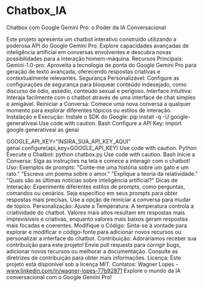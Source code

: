 # Chatbox_IA
Chatbox com Google Gemini Pro: o Poder da IA Conversacional

Este projeto apresenta um chatbot interativo construído utilizando a poderosa API do Google Gemini Pro. Explore capacidades avançadas de inteligência artificial em conversas envolventes e descubra novas possibilidades para a interação homem-máquina.
Recursos Principais:
Gemini-1.0-pro: Aproveita a tecnologia de ponta do Google Gemini Pro para geração de texto avançada, oferecendo respostas criativas e contextualmente relevantes.
Segurança Personalizável: Configure as configurações de segurança para bloquear conteúdo indesejado, como discurso de ódio, assédio, conteúdo sexual e perigoso.
Interface Intuitiva: Interaja facilmente com o chatbot através de uma interface de chat simples e amigável.
Reiniciar a Conversa: Comece uma nova conversa a qualquer momento para explorar diferentes tópicos ou estilos de interação.
Instalação e Execução:
Instale o SDK do Google:
pip install -q -U google-generativeai
Use code with caution.
Bash
Configure a API Key:
import google.generativeai as genai

GOOGLE_API_KEY="INSIRA_SUA_API_KEY_AQUI"
genai.configure(api_key=GOOGLE_API_KEY)
Use code with caution.
Python
Execute o Chatbot:
python chatbox.py
Use code with caution.
Bash
Inicie a Conversa: Siga as instruções na tela e comece a interagir com o chatbot!
Uso:
Exemplos de prompts:
"Conte-me uma história sobre um gato e um rato."
"Escreva um poema sobre o amor."
"Explique a teoria da relatividade."
"Quais são as últimas notícias sobre inteligência artificial?"
Dicas de Interação:
Experimente diferentes estilos de prompts, como perguntas, comandos ou cenários.
Seja específico em seus prompts para obter respostas mais precisas.
Use a opção de reiniciar a conversa para mudar de tópico.
Personalização:
Ajuste a Temperatura: A temperatura controla a criatividade do chatbot. Valores mais altos resultam em respostas mais imprevisíveis e criativas, enquanto valores mais baixos geram respostas mais focadas e coerentes.
Modifique o Código: Sinta-se à vontade para explorar e modificar o código-fonte para adicionar novos recursos ou personalizar a interface do chatbot.
Contribuição:
Adoraríamos receber sua contribuição para este projeto! Envie pull requests para corrigir bugs, adicionar novos recursos ou melhorar a documentação. Consulte as diretrizes de contribuição para obter mais informações.
Licença:
Este projeto está disponível sob a licença MIT.
Contatos:
Wagner Lopes - www.linkedin.com/in/wagner-lopes-77b92871
Explore o mundo da IA conversacional com o Google Gemini Pro!
